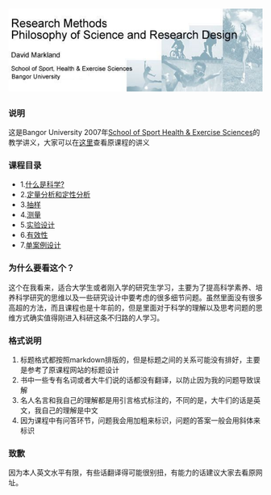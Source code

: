 ![homeban](img/homeban.jpg)
=======
### 说明

这是Bangor University 2007年[School of Sport Health & Exercise Sciences](http://www.bangor.ac.uk/shes/)的教学讲义，大家可以在[这里](http://pages.bangor.ac.uk/~pes004/resmeth/frontpage.htm)查看原课程的讲义

### 课程目录

- 1.[什么是科学?](1.什么是科学.md)
- 2.[定量分析和定性分析](2.定量分析和定性分析.md)
- 3.[抽样](3.抽样.md)
- 4.[测量](4.测量.md)
- 5.[实验设计](5.实验设计.md)
- 6.[有效性](6.有效性.md)
- 7.[单案例设计](7.单案例设计.md)

### 为什么要看这个？

这个在我看来，适合大学生或者刚入学的研究生学习，主要为了提高科学素养、培养科学研究的思维以及一些研究设计中要考虑的很多细节问题。虽然里面没有很多高超的方法，而且课程也是十年前的，但是里面对于科学的理解以及思考问题的思维方式确实值得刚进入科研这条不归路的人学习。

### 格式说明

1. 标题格式都按照markdown排版的，但是标题之间的关系可能没有排好，主要是参考了原课程网站的标题设计
2. 书中一些专有名词或者大牛们说的话都没有翻译，以防止因为我的问题导致误解
3. 名人名言和我自己的理解都是用引言格式标注的，不同的是，大牛们的话是英文，我自己的理解是中文
4. 因为课程中有问答环节，问题我会用加粗来标识，问题的答案一般会用斜体来标识

### 致歉

因为本人英文水平有限，有些话翻译得可能很别扭，有能力的话建议大家去看原网址。

